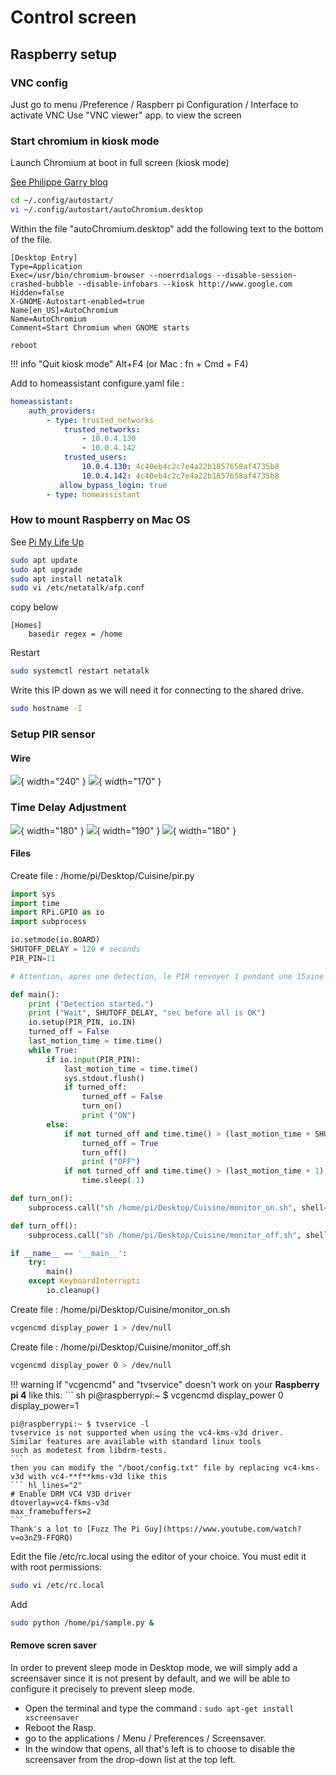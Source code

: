 # Control screen

## Raspberry setup

### VNC config
Just go to menu /Preference / Raspberr pi Configuration / Interface to activate VNC
Use "VNC viewer" app. to view the screen

### Start chromium in kiosk mode
Launch Chromium at boot in full screen (kiosk mode)

[See Philippe Garry blog ](http://blog.philippegarry.com/2016/03/29/faire-de-son-pi-une-borne-raspberry-pi-kiosk-mode-jessie-version/)

```sh
cd ~/.config/autostart/
vi ~/.config/autostart/autoChromium.desktop
```
Within the file "autoChromium.desktop" add the following text to the bottom of the file.
```
[Desktop Entry]
Type=Application
Exec=/usr/bin/chromium-browser --noerrdialogs --disable-session-crashed-bubble --disable-infobars --kiosk http://www.google.com
Hidden=false
X-GNOME-Autostart-enabled=true
Name[en_US]=AutoChromium
Name=AutoChromium
Comment=Start Chromium when GNOME starts
```
```
reboot
```


!!! info "Quit kiosk mode"
    Alt+F4 (or Mac : fn + Cmd + F4)

Add to homeassistant configure.yaml file :
``` yaml
homeassistant:
    auth_providers:
        - type: trusted_networks
            trusted_networks:
                - 10.0.4.130
                - 10.0.4.142
            trusted_users:
                10.0.4.130: 4c40eb4c2c7e4a22b1857658af4735b8
                10.0.4.142: 4c40eb4c2c7e4a22b1857658af4735b8
           allow_bypass_login: true
        - type: homeassistant
```

### How to mount Raspberry on Mac OS

See [Pi My Life Up](https://pimylifeup.com/raspberry-pi-afp/)

``` sh
sudo apt update
sudo apt upgrade
sudo apt install netatalk
sudo vi /etc/netatalk/afp.conf
```
copy below
```
[Homes]
    basedir regex = /home
```
Restart
``` sh
sudo systemctl restart netatalk
```

Write this IP down as we will need it for connecting to the shared drive.

``` sh
sudo hostname -I
```

### Setup PIR sensor
#### Wire
![](Images/sr501-pir-3.jpg){ width="240" }
![](Images/sr501-pir-1.jpg){ width="170" }

### Time Delay Adjustment
![](../Control-screen/Images/IMG_5728.jpg){ width="180" }
![](../Control-screen/Images/IMG_5727.jpg){ width="190" }
![](../Control-screen/Images/IMG_5729.jpg){ width="180" }

#### Files

Create file : /home/pi/Desktop/Cuisine/pir.py

``` py
import sys
import time
import RPi.GPIO as io
import subprocess

io.setmode(io.BOARD)
SHUTOFF_DELAY = 120 # seconds
PIR_PIN=11

# Attention, apres une detection, le PIR renvoyer 1 pendant une 15aine de seconde

def main():
    print ("Detection started.")
    print ("Wait", SHUTOFF_DELAY, "sec before all is OK")
    io.setup(PIR_PIN, io.IN)
    turned_off = False
    last_motion_time = time.time()
    while True:
        if io.input(PIR_PIN):
            last_motion_time = time.time()
            sys.stdout.flush()
            if turned_off:
                turned_off = False
                turn_on()
                print ("ON")
        else:
            if not turned_off and time.time() > (last_motion_time + SHUTOFF_DELAY):
                turned_off = True
                turn_off()
                print ("OFF")
            if not turned_off and time.time() > (last_motion_time + 1):
                time.sleep(.1)

def turn_on():
    subprocess.call("sh /home/pi/Desktop/Cuisine/monitor_on.sh", shell=True)

def turn_off():
    subprocess.call("sh /home/pi/Desktop/Cuisine/monitor_off.sh", shell=True)

if __name__ == '__main__':
    try:
        main()
    except KeyboardInterrupt:
        io.cleanup()
```

Create file : /home/pi/Desktop/Cuisine/monitor_on.sh
``` sh
vcgencmd display_power 1 > /dev/null
```
Create file : /home/pi/Desktop/Cuisine/monitor_off.sh
``` sh
vcgencmd display_power O > /dev/null
```
!!! warning
    If "vcgencmd" and "tvservice" doesn't work on your **Raspberry pi 4** like this:
    ``` sh
    pi@raspberrypi:~ $ vcgencmd display_power 0
    display_power=1

    pi@raspberrypi:~ $ tvservice -l
    tvservice is not supported when using the vc4-kms-v3d driver.
    Similar features are available with standard linux tools
    such as modetest from libdrm-tests.
    ```
    then you can modify the "/boot/config.txt" file by replacing vc4-kms-v3d with vc4-**f**kms-v3d like this
    ``` hl_lines="2"
    # Enable DRM VC4 V3D driver
    dtoverlay=vc4-fkms-v3d
    max_framebuffers=2
    ```
    Thank's a lot to [Fuzz The Pi Guy](https://www.youtube.com/watch?v=o3nZ9-FFQRQ)

Edit the file /etc/rc.local using the editor of your choice. You must edit it with root permissions:

``` sh
sudo vi /etc/rc.local
```
Add

``` sh
sudo python /home/pi/sample.py &
```
#### Remove scren saver
In order to prevent sleep mode in Desktop mode, we will simply add a screensaver
since it is not present by default, and we will be able to configure it precisely to prevent sleep mode.

- Open the terminal and type the command : `sudo apt-get install xscreensaver`
- Reboot the Rasp.
- go to the applications / Menu / Preferences / Screensaver.
- In the window that opens, all that's left is to choose to disable the screensaver
from the drop-down list at the top left.

